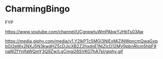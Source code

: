 # CharmingBingo
FYP

https://www.youtube.com/channel/UCgnpwtuWmPAbwYJHbTs03Aw



https://media.giphy.com/media/v1.Y2lkPTc5MGI3NjExMjZjNWpncmQwaGxpbGI2eWx2NXJ5N3kwdHZ5cDJicXB2Z2hxdnE1NiZlcD12MV9pbnRlcm5hbF9naWZfYnlfaWQmY3Q9Zw/LgCmgj26SVKG7hA7sI/giphy.gif
